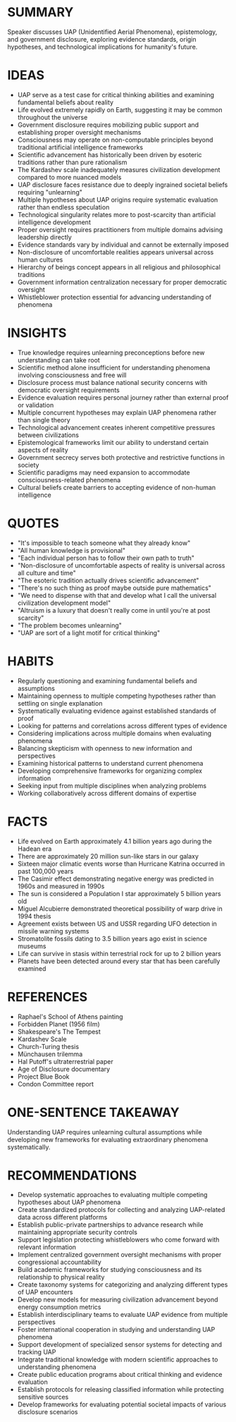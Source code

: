 # SUMMARY
Speaker discusses UAP (Unidentified Aerial Phenomena), epistemology, and government disclosure, exploring evidence standards, origin hypotheses, and technological implications for humanity's future.

# IDEAS
- UAP serve as a test case for critical thinking abilities and examining fundamental beliefs about reality
- Life evolved extremely rapidly on Earth, suggesting it may be common throughout the universe
- Government disclosure requires mobilizing public support and establishing proper oversight mechanisms
- Consciousness may operate on non-computable principles beyond traditional artificial intelligence frameworks
- Scientific advancement has historically been driven by esoteric traditions rather than pure rationalism
- The Kardashev scale inadequately measures civilization development compared to more nuanced models
- UAP disclosure faces resistance due to deeply ingrained societal beliefs requiring "unlearning"
- Multiple hypotheses about UAP origins require systematic evaluation rather than endless speculation
- Technological singularity relates more to post-scarcity than artificial intelligence development
- Proper oversight requires practitioners from multiple domains advising leadership directly
- Evidence standards vary by individual and cannot be externally imposed
- Non-disclosure of uncomfortable realities appears universal across human cultures
- Hierarchy of beings concept appears in all religious and philosophical traditions
- Government information centralization necessary for proper democratic oversight
- Whistleblower protection essential for advancing understanding of phenomena

# INSIGHTS
- True knowledge requires unlearning preconceptions before new understanding can take root
- Scientific method alone insufficient for understanding phenomena involving consciousness and free will
- Disclosure process must balance national security concerns with democratic oversight requirements
- Evidence evaluation requires personal journey rather than external proof or validation
- Multiple concurrent hypotheses may explain UAP phenomena rather than single theory
- Technological advancement creates inherent competitive pressures between civilizations
- Epistemological frameworks limit our ability to understand certain aspects of reality
- Government secrecy serves both protective and restrictive functions in society
- Scientific paradigms may need expansion to accommodate consciousness-related phenomena
- Cultural beliefs create barriers to accepting evidence of non-human intelligence

# QUOTES
- "It's impossible to teach someone what they already know"
- "All human knowledge is provisional"
- "Each individual person has to follow their own path to truth"
- "Non-disclosure of uncomfortable aspects of reality is universal across all culture and time"
- "The esoteric tradition actually drives scientific advancement"
- "There's no such thing as proof maybe outside pure mathematics"
- "We need to dispense with that and develop what I call the universal civilization development model"
- "Altruism is a luxury that doesn't really come in until you're at post scarcity"
- "The problem becomes unlearning"
- "UAP are sort of a light motif for critical thinking"

# HABITS
- Regularly questioning and examining fundamental beliefs and assumptions
- Maintaining openness to multiple competing hypotheses rather than settling on single explanation
- Systematically evaluating evidence against established standards of proof
- Looking for patterns and correlations across different types of evidence
- Considering implications across multiple domains when evaluating phenomena
- Balancing skepticism with openness to new information and perspectives
- Examining historical patterns to understand current phenomena
- Developing comprehensive frameworks for organizing complex information
- Seeking input from multiple disciplines when analyzing problems
- Working collaboratively across different domains of expertise

# FACTS
- Life evolved on Earth approximately 4.1 billion years ago during the Hadean era
- There are approximately 20 million sun-like stars in our galaxy
- Sixteen major climatic events worse than Hurricane Katrina occurred in past 100,000 years
- The Casimir effect demonstrating negative energy was predicted in 1960s and measured in 1990s
- The sun is considered a Population I star approximately 5 billion years old
- Miguel Alcubierre demonstrated theoretical possibility of warp drive in 1994 thesis
- Agreement exists between US and USSR regarding UFO detection in missile warning systems
- Stromatolite fossils dating to 3.5 billion years ago exist in science museums
- Life can survive in stasis within terrestrial rock for up to 2 billion years
- Planets have been detected around every star that has been carefully examined

# REFERENCES
- Raphael's School of Athens painting
- Forbidden Planet (1956 film)
- Shakespeare's The Tempest
- Kardashev Scale
- Church-Turing thesis
- Münchausen trilemma
- Hal Putoff's ultraterrestrial paper
- Age of Disclosure documentary
- Project Blue Book
- Condon Committee report

# ONE-SENTENCE TAKEAWAY
Understanding UAP requires unlearning cultural assumptions while developing new frameworks for evaluating extraordinary phenomena systematically.

# RECOMMENDATIONS
- Develop systematic approaches to evaluating multiple competing hypotheses about UAP phenomena
- Create standardized protocols for collecting and analyzing UAP-related data across different platforms
- Establish public-private partnerships to advance research while maintaining appropriate security controls
- Support legislation protecting whistleblowers who come forward with relevant information
- Implement centralized government oversight mechanisms with proper congressional accountability
- Build academic frameworks for studying consciousness and its relationship to physical reality
- Create taxonomy systems for categorizing and analyzing different types of UAP encounters
- Develop new models for measuring civilization advancement beyond energy consumption metrics
- Establish interdisciplinary teams to evaluate UAP evidence from multiple perspectives
- Foster international cooperation in studying and understanding UAP phenomena
- Support development of specialized sensor systems for detecting and tracking UAP
- Integrate traditional knowledge with modern scientific approaches to understanding phenomena
- Create public education programs about critical thinking and evidence evaluation
- Establish protocols for releasing classified information while protecting sensitive sources
- Develop frameworks for evaluating potential societal impacts of various disclosure scenarios

